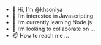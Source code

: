 - 👋 Hi, I’m @khsoniya
- 👀 I’m interested in Javascripting
- 🌱 I’m currently learning Node.js
- 💞️ I’m looking to collaborate on ...
- 📫 How to reach me ...

<!---
khsoniya/khsoniya is a ✨ special ✨ repository because its `README.md` (this file) appears on your GitHub profile.
You can click the Preview link to take a look at your changes.
--->
